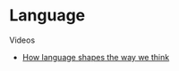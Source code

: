 # Language

Videos

* [How language shapes the way we think](https://www.ted.com/talks/lera\_boroditsky\_how\_language\_shapes\_the\_way\_we\_think)

